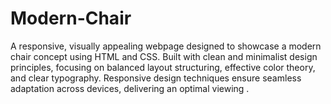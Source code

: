 # Modern-Chair
A responsive, visually appealing webpage designed to showcase a modern chair concept using HTML and CSS. Built with clean and minimalist design principles, focusing on balanced layout structuring, effective color theory, and clear typography. Responsive design techniques ensure seamless adaptation across devices, delivering an optimal viewing .
